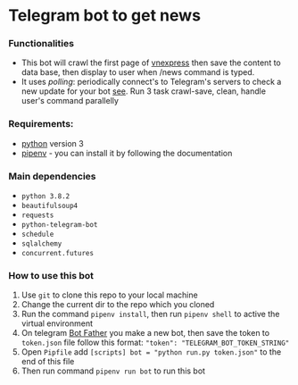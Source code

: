 # Telegram bot to get news
### Functionalities
* This bot will crawl the first page of [vnexpress](https://vnexpress.net) then save the content to data base, then display to user when /news command is typed.
* It uses *polling*: periodically connect's to Telegram's servers to check a new update for your bot [see](https://github.com/python-telegram-bot/python-telegram-bot/wiki/Webhooks#creating-a-self-signed-certificate-using-openssl). Run 3 task crawl-save, clean, handle user's command parallelly
### Requirements:
* [python](https://www.python.org "python") version 3
* [pipenv](https://pipenv.pypa.io/en/latest/ "pipenv") - you can install it by following the documentation
### Main dependencies
* `python 3.8.2`
* `beautifulsoup4`
* `requests`
* `python-telegram-bot`
* `schedule`
* `sqlalchemy`
* `concurrent.futures`
### How to use this bot
1. Use `git` to clone this repo to your local machine
2. Change the current dir to the repo which you cloned
3. Run the command `pipenv install`, then run `pipenv shell` to active the virtual environment
4. On telegram [Bot Father](https://telegram.me/BotFather "Bot Father") you make a new bot, then save the token to `token.json` file follow this format: `"token": "TELEGRAM_BOT_TOKEN_STRING"`
5. Open `Pipfile` add `[scripts] bot = "python run.py token.json"` to the end of this file
6. Then run command `pipenv run bot` to run this bot
